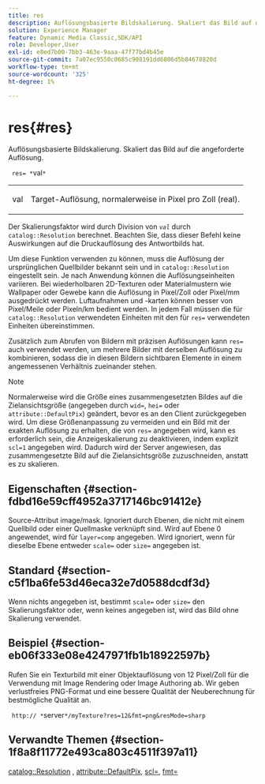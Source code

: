 ```yaml
---
title: res
description: Auflösungsbasierte Bildskalierung. Skaliert das Bild auf die angeforderte Auflösung.
solution: Experience Manager
feature: Dynamic Media Classic,SDK/API
role: Developer,User
exl-id: e8ed7b00-7bb3-463e-9aaa-47f77bd4b45e
source-git-commit: 7a07ec9550c0685c908191dd6806d5b84678820d
workflow-type: tm+mt
source-wordcount: '325'
ht-degree: 1%

---
```


# res{#res}

Auflösungsbasierte Bildskalierung. Skaliert das Bild auf die angeforderte Auflösung.

` res= *`val`*`

<table id="simpletable_E69F3709266749C4A165C90FF18FF5AA"> 
 <tr class="strow"> 
  <td class="stentry"> <p> <span class="varname"> val </span> </p> </td> 
  <td class="stentry"> <p>Target-Auflösung, normalerweise in Pixel pro Zoll (real). </p> </td> 
 </tr> 
</table>

Der Skalierungsfaktor wird durch Division von *`val`* durch `catalog::Resolution` berechnet. Beachten Sie, dass dieser Befehl keine Auswirkungen auf die Druckauflösung des Antwortbilds hat.

Um diese Funktion verwenden zu können, muss die Auflösung der ursprünglichen Quellbilder bekannt sein und in `catalog::Resolution` eingestellt sein. Je nach Anwendung können die Auflösungseinheiten variieren. Bei wiederholbaren 2D-Texturen oder Materialmustern wie Wallpaper oder Gewebe kann die Auflösung in Pixel/Zoll oder Pixel/mm ausgedrückt werden. Luftaufnahmen und -karten können besser von Pixel/Meile oder Pixeln/km bedient werden. In jedem Fall müssen die für `catalog::Resolution` verwendeten Einheiten mit den für `res=` verwendeten Einheiten übereinstimmen.

Zusätzlich zum Abrufen von Bildern mit präzisen Auflösungen kann `res=` auch verwendet werden, um mehrere Bilder mit derselben Auflösung zu kombinieren, sodass die in diesen Bildern sichtbaren Elemente in einem angemessenen Verhältnis zueinander stehen.

>[!NOTE]
>
>Normalerweise wird die Größe eines zusammengesetzten Bildes auf die Zielansichtsgröße (angegeben durch `wid=`, `hei=` oder `attribute::DefaultPix`) geändert, bevor es an den Client zurückgegeben wird. Um diese Größenanpassung zu vermeiden und ein Bild mit der exakten Auflösung zu erhalten, die von `res=` angegeben wird, kann es erforderlich sein, die Anzeigeskalierung zu deaktivieren, indem explizit `scl=1` angegeben wird. Dadurch wird der Server angewiesen, das zusammengesetzte Bild auf die Zielansichtsgröße zuzuschneiden, anstatt es zu skalieren.

## Eigenschaften {#section-fdbd16e59cff4952a3717146bc91412e}

Source-Attribut image/mask. Ignoriert durch Ebenen, die nicht mit einem Quellbild oder einer Quellmaske verknüpft sind. Wird auf Ebene 0 angewendet, wird für `layer=comp` angegeben. Wird ignoriert, wenn für dieselbe Ebene entweder `scale=` oder `size=` angegeben ist.

## Standard {#section-c5f1ba6fe53d46eca32e7d0588dcdf3d}

Wenn nichts angegeben ist, bestimmt `scale=` oder `size=` den Skalierungsfaktor oder, wenn keines angegeben ist, wird das Bild ohne Skalierung verwendet.

## Beispiel {#section-eb06f333e08e4247971fb1b18922597b}

Rufen Sie ein Texturbild mit einer Objektauflösung von 12 Pixel/Zoll für die Verwendung mit Image Rendering oder Image Authoring ab. Wir geben verlustfreies PNG-Format und eine bessere Qualität der Neuberechnung für bestmögliche Qualität an.

` http:// *`server`*/myTexture?res=12&fmt=png&resMode=sharp`

## Verwandte Themen {#section-1f8a8f11772e493ca803c4511f397a11}

[catalog::Resolution](../../../../../is-api/image-catalog/image-serving-api-ref/c-image-catalog-reference/c-image-svg-data-reference/c-image-data-reference/r-resolution-cat.md#reference-de489f5f36b64bd0831749546f8728e1) , [attribute::DefaultPix](../../../../../is-api/image-catalog/image-serving-api-ref/c-image-catalog-reference/c-attributes-reference/r-defaultpix.md#reference-996b2c22b30f4fd9b970c84063306df1), [scl=](../../../../../is-api/http-ref/image-serving-api-ref/c-http-protocol-reference/c-command-reference/r-scl.md#reference-b2a74e493d0d407e98fe350551ba3fcc), [fmt=](../../../../../is-api/http-ref/image-serving-api-ref/c-http-protocol-reference/c-command-reference/r-is-http-fmt.md#reference-cdf10043423b45ba9fe15157fb3ae37a)
